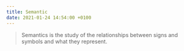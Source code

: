 ```yaml
---
title: Semantic
date: 2021-01-24 14:54:00 +0100
---
```




> Semantics is the study of the relationships between signs and symbols and what they represent.